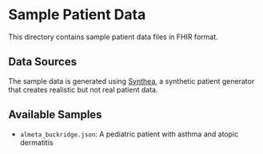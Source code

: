 # Sample Patient Data

This directory contains sample patient data files in FHIR format.

## Data Sources

The sample data is generated using [Synthea](https://github.com/synthetichealth/synthea), a synthetic patient generator that creates realistic but not real patient data.

## Available Samples

- `almeta_buckridge.json`: A pediatric patient with asthma and atopic dermatitis

